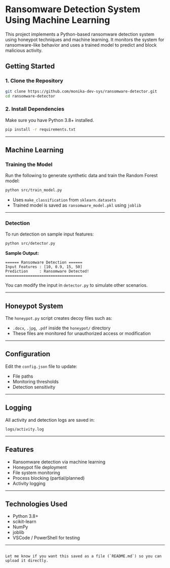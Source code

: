 

# Ransomware Detection System Using Machine Learning

This project implements a Python-based ransomware detection system using honeypot techniques and machine learning. It monitors the system for ransomware-like behavior and uses a trained model to predict and block malicious activity.



## Getting Started

### 1. Clone the Repository

```bash
git clone https://github.com/monika-dev-sys/ransomware-detector.git
cd ransomware-detector
````

### 2. Install Dependencies

Make sure you have Python 3.8+ installed.

```bash
pip install -r requirements.txt
```

---

## Machine Learning

### Training the Model

Run the following to generate synthetic data and train the Random Forest model:

```bash
python src/train_model.py
```

* Uses `make_classification` from `sklearn.datasets`
* Trained model is saved as `ransomware_model.pkl` using `joblib`

---

### Detection

To run detection on sample input features:

```bash
python src/detector.py
```

**Sample Output:**

```
====== Ransomware Detection ======
Input Features : [10, 0.9, 15, 50]
Prediction     : Ransomware Detected!
==================================
```

You can modify the input in `detector.py` to simulate other scenarios.

---

## Honeypot System

The `honeypot.py` script creates decoy files such as:

* `.docx`, `.jpg`, `.pdf` inside the `honeypot/` directory
* These files are monitored for unauthorized access or modification

---

## Configuration

Edit the `config.json` file to update:

* File paths
* Monitoring thresholds
* Detection sensitivity

---

## Logging

All activity and detection logs are saved in:

```
logs/activity.log
```

---

## Features

* Ransomware detection via machine learning
* Honeypot file deployment
* File system monitoring
* Process blocking (partial/planned)
* Activity logging

---

## Technologies Used

* Python 3.8+
* scikit-learn
* NumPy
* joblib
* VSCode / PowerShell for testing


---

```

Let me know if you want this saved as a file (`README.md`) so you can upload it directly.
```
